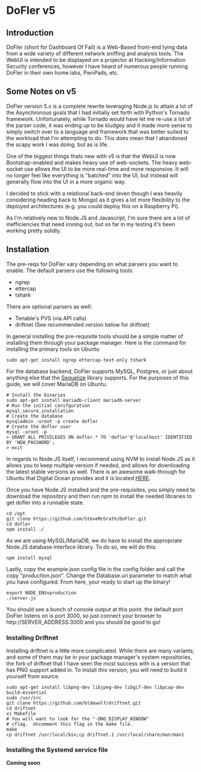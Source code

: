 # DoFler v5

## Introduction

DoFler (short for Dashboard Of Fail) is a Web-Based front-end tying data from a wide variety of different network sniffing and analysis tools.  The WebUI is intended to be displayed on a projector at Hacking/Information Security conferences, however I have heard of numerous people running DoFler in their own home labs, PwnPads, etc.

## Some Notes on v5

DoFler version 5.x is a complete rewrite leveraging Node.js to attain a lot of the Asynchronous goals that I had initially set forth with Python's Tornado framework.  Unfortunately, while Tornado would have let me re-use a lot of the parser code, it was ending up to be kludgey and it made more sense to simply switch over to a language and framework that was better suited to the workload that I'm attempting to do.  This does mean that I abandoned the scapy work I was doing, but as is life.

One of the biggest things thats new with v5 is that the WebUI is now Bootstrap-enabled and makes heavy use of web-sockets.  The heavy web-socket use allows the UI to be more real-time and more responsive.  It will no longer feel like everything is "batched" into the UI, but instead will generally flow into the UI in a more organic way.

I decided to stick with a relational back-end (even though I was heavily considering heading back to Mongo) as it gives a lot more flexibility to the deployed architectures (e.g. you could deploy this on a Raspberry Pi).

As I'm relatively new to Node.JS and Javascript, I'm sure there are a lot of inefficiencies that need ironing out, but so far in my testing it's been working pretty solidly.

## Installation

The pre-reqs for DoFler vary depending on what parsers you want to enable.  The default parsers use the following tools:

* ngrep
* ettercap 
* tshark

There are optional parsers as well:

* Tenable's PVS (via API calls)
* driftnet (See recommended version below for driftnet)

In general installing the pre-requisite tools should be a simple matter of installing them through your package manager.  Here is the command for installing the primary tools on Ubuntu 

````
sudo apt-get install ngrep ettercap-text-only tshark
````

For the database backend, DoFler supports MySQL, Postgres, or just about anything else that the [Sequelize](http://docs.sequelizejs.com/en/latest/) library supports.  For the purposes of this guide, we will cover MariaDB on Ubuntu.

````
# Install the binaries
sudo apt-get install mariadb-client mariadb-server
# Run the initial conifguration 
mysql_secure_installation
# Create the database 
mysqladmin -uroot -p create dofler 
# Create the dofler user 
mysql -uroot -p
> GRANT ALL PRIVILEGES ON dofler.* TO 'dofler'@'localhost' IDENTIFIED BY 'NEW_PASSWORD';
> exit 
````


In regards to Node.JS itself, I recommend using NVM to install Node.JS as it allows you to keep multiple version if needed, and allows for downloading the latest stable versions as well.  There is an awesome walk-through for Ubuntu that Digital Ocean provides and it is located [HERE](https://www.digitalocean.com/community/tutorials/how-to-install-node-js-on-an-ubuntu-14-04-server#how-to-install-using-nvm).

Once you have Node.JS installed and the pre-requisites, you simply need to download the repository and then run npm to install the needed libraries to get dofler into a runnable state.

````
cd /opt 
git clone https://github.com/SteveMcGrath/DoFler.git
cd dofler 
npm install ./
````

As we are using MySQL/MariaDB, we do have to install the appropriate Node.JS database interface library.  To do so, we will do this: 

````
npm install mysql 
````

Lastly, copy the example.json config file in the config folder and call the copy "production.json".  Change the Database.uri parameter to match what you have configured.  From here, your ready to start up the binary! 

````
export NODE_ENV=production
./server.js 
````

You should see a bunch of console output at this point.  the default port DoFler listens on is port 3000, so just connect your browser to http://SERVER_ADDRESS:3000 and you should be good to go!

### Installing Driftnet

Installing driftnet is a little more complicated.  While there are many variants, and some of them may be in your package manager's system repositories, the fork of driftnet that I have seen the most success with is a version that has PNG support added in.  To install this version, you will need to build it yourself from source.

````
sudo apt-get install libpng-dev libjpeg-dev libgif-dev libpcap-dev build-essential
sudo /usr/src 
git clone https://github.com/bldewolf/driftnet.git 
cd driftnet 
vi Makefile 
# You will want to look for the "-DNO_DISPLAY_WINDOW"
# cflag.  Uncomment this flag in the make file.
make 
cp driftnet /usr/local/bin;cp driftnet.1 /usr/local/share/man/man1
````

### Installing the Systemd service file

__Coming soon__